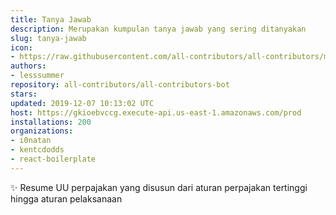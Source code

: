 ```yaml
---
title: Tanya Jawab
description: Merupakan kumpulan tanya jawab yang sering ditanyakan 
slug: tanya-jawab
icon:
- https://raw.githubusercontent.com/all-contributors/all-contributors/master/docs/assets/bot-usage.png
authors:
- lesssummer
repository: all-contributors/all-contributors-bot
stars: 
updated: 2019-12-07 10:13:02 UTC
host: https://gkioebvccg.execute-api.us-east-1.amazonaws.com/prod
installations: 200
organizations:
- i0natan
- kentcdodds
- react-boilerplate
---
```


✨ Resume UU perpajakan yang disusun dari aturan perpajakan tertinggi hingga aturan pelaksanaan